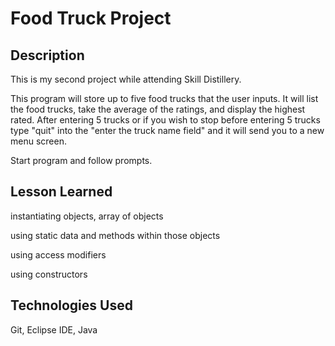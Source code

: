# Food Truck Project

## Description
This is my second project while attending Skill Distillery.

This program will store up to five food trucks that the user inputs. It will list the food trucks, take the average of the ratings, and display the highest rated. After entering 5 trucks or if you wish to stop before entering 5 trucks type "quit" into the "enter the truck name field" and it will send you to a new menu screen.

Start program and follow prompts.
## Lesson Learned
instantiating objects, array of objects

using static data and methods within those objects

using access modifiers

using constructors


## Technologies Used
Git, Eclipse IDE, Java
